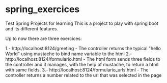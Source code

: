 # spring_exercices
Test Spring Projects for learning
This is a project to play with spring boot and its different features.

Up to now there are three exercices:

1.- http://localhost:8124/greeting - The controller returns the typical "hello World" using mustache to bind name variable to the html
2.- http://localhost:8124/formulario.html - The html form sends three fields to the controller and it manages, with the help of mustache, to return a html with same fields.
3.- http://localhost:8124/formulario_urls.html - The controller returns a number related to the url that was selected in the page

